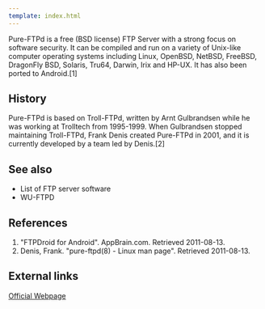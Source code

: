 ```yaml
---
template: index.html
---
```


Pure-FTPd is a free (BSD license) FTP Server with a strong focus on software
security. It can be compiled and run on a variety of Unix-like computer
operating systems including Linux, OpenBSD, NetBSD, FreeBSD, DragonFly BSD,
Solaris, Tru64, Darwin, Irix and HP-UX. It has also been ported to Android.[1]

## History

Pure-FTPd is based on Troll-FTPd, written by Arnt Gulbrandsen while he was working at Trolltech from 1995-1999. When Gulbrandsen stopped maintaining Troll-FTPd, Frank Denis created Pure-FTPd in 2001, and it is currently developed by a team led by Denis.[2]

## See also

* List of FTP server software
* WU-FTPD

## References

1. "FTPDroid for Android". AppBrain.com. Retrieved 2011-08-13.
2. Denis, Frank. "pure-ftpd(8) - Linux man page". Retrieved 2011-08-13.

## External links

[Official Webpage](http://www.pureftpd.org/)
